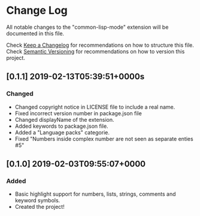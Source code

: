 # Change Log
All notable changes to the "common-lisp-mode" extension will be documented in this file.

Check [Keep a Changelog](http://keepachangelog.com/) for recommendations on how to structure this file.
Check [Semantic Versioning](https://semver.org/) for recommendations on how to version this project.

## [0.1.1] 2019-02-13T05:39:51+0000s
### Changed
- Changed copyright notice in LICENSE file to include a real name.
- Fixed incorrect version number in package.json file
- Changed displayName of the extension.
- Added keywords to package.json file.
- Added a "Language packs" categorie.
- Fixed "Numbers inside complex number are not seen as separate enties #5"
 
## [0.1.0] 2019-02-03T09:55:07+0000
### Added
- Basic highlight support for numbers, lists, strings, comments and keyword symbols.
- Created the project!